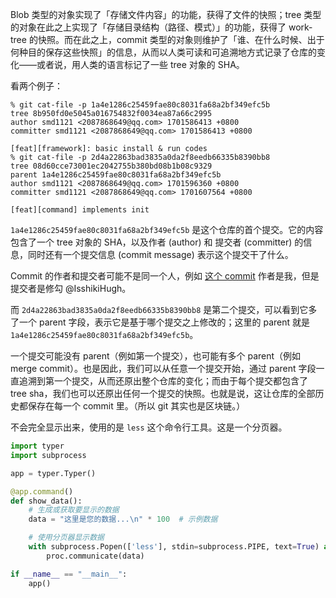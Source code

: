 Blob 类型的对象实现了「存储文件内容」的功能，获得了文件的快照；tree 类型的对象在此之上实现了「存储目录结构（路径、模式）」的功能，获得了 work-tree 的快照。而在此之上，commit 类型的对象则维护了「谁、在什么时候、出于何种目的保存这些快照」的信息，从而以人类可读和可追溯地方式记录了仓库的变化——或者说，用人类的语言标记了一些 tree 对象的 SHA。

看两个例子：

<!-- termynal: {"prompt_literal_start": ["%"], title: "", buttons: macos} -->
```
% git cat-file -p 1a4e1286c25459fae80c8031fa68a2bf349efc5b
tree 8b950fd0e5045a016754832f0034ea87a66c2995
author smd1121 <2087868649@qq.com> 1701586413 +0800
committer smd1121 <2087868649@qq.com> 1701586413 +0800

[feat][framework]: basic install & run codes
% git cat-file -p 2d4a22863bad3835a0da2f8eedb66335b8390bb8
tree 08d60cce73001ec2042755b380bd08b1b08c9329
parent 1a4e1286c25459fae80c8031fa68a2bf349efc5b
author smd1121 <2087868649@qq.com> 1701596360 +0800
committer smd1121 <2087868649@qq.com> 1701607564 +0800

[feat][command] implements init
```

`1a4e1286c25459fae80c8031fa68a2bf349efc5b` 是这个仓库的首个提交。它的内容包含了一个 tree 对象的 SHA，以及作者 (author) 和 提交者 (committer) 的信息，同时还有一个提交信息 (commit message) 表示这个提交干了什么。

Commit 的作者和提交者可能不是同一个人，例如 [这个 commit](https://github.com/IsshikiHugh/zju-cs-asio/commit/34e0e297a4c421d22b644d7fbe0757da9a658593) 作者是我，但是提交者是修勾 @IsshikiHugh。

而 `2d4a22863bad3835a0da2f8eedb66335b8390bb8` 是第二个提交，可以看到它多了一个 parent 字段，表示它是基于哪个提交之上修改的；这里的 parent 就是 `1a4e1286c25459fae80c8031fa68a2bf349efc5b`。

一个提交可能没有 parent（例如第一个提交），也可能有多个 parent（例如 merge commit）。也是因此，我们可以从任意一个提交开始，通过 parent 字段一直追溯到第一个提交，从而还原出整个仓库的变化；而由于每个提交都包含了 tree sha，我们也可以还原出任何一个提交的快照。也就是说，这让仓库的全部历史都保存在每一个 commit 里。（所以 git 其实也是区块链。）

不会完全显示出来，使用的是 `less` 这个命令行工具。这是一个分页器。

````python
import typer
import subprocess

app = typer.Typer()

@app.command()
def show_data():
    # 生成或获取要显示的数据
    data = "这里是您的数据...\n" * 100  # 示例数据

    # 使用分页器显示数据
    with subprocess.Popen(['less'], stdin=subprocess.PIPE, text=True) as proc:
        proc.communicate(data)

if __name__ == "__main__":
    app()
````
